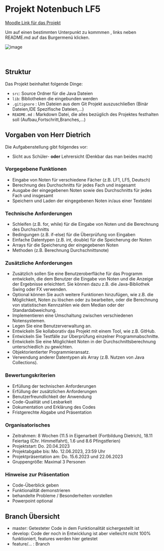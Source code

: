 # Projekt Notenbuch LF5

[Moodle Link für das Projekt](https://moodle.bildung.koblenz.de/mod/assign/view.php?id=187185)

Um auf einen bestimmten Unterpunkt zu kommmen , links neben README.md auf das Burgermenü klicken.



![image](https://user-images.githubusercontent.com/103290810/234218111-9a9d3344-a266-4d8e-8752-db543a3ab6d1.png)

&nbsp;

## Struktur 
Das Projekt beinhaltet folgende Dinge:

- `src`: Source Ordner für die Java Dateien
- `lib`: Bibliotheken die eingebunden werden
- `.gitignore` : Um Dateien aus dem Git Projekt auszuschließen (Binär Dateien,IDE Spezifische Dateien,...)
- `README.md` : Markdown Datei, die alles bezüglich des Projektes festhalten soll (Aufbau,Fortschritt,Branches,...)

## Vorgaben von Herr Dietrich

Die Aufgabenstellung gibt folgendes vor:

- Sicht aus Schüler- __oder__ Lehrersicht (Denkbar das man beides macht)

### Vorgegebene Funktionen

- Eingabe von Noten für verschiedene Fächer (z.B. LF1, LF5, Deutsch)
- Berechnung des Durchschnitts für jedes Fach und insgesamt
- Ausgabe der eingegebenen Noten sowie des Durchschnitts für jedes Fach und insgesamt
- Speichern und Laden der eingegebenen Noten in/aus einer Textdatei

### Technische Anforderungen

- Schleifen (z.B. for, while) für die Eingabe von Noten und die Berechnung des Durchschnitts
- Bedingungen (z.B. if-else) für die Überprüfung von Eingaben
- Einfache Datentypen (z.B. int, double) für die Speicherung der Noten
- Arrays für die Speicherung der eingegebenen Noten
- Methoden (z.B. Berechnung Durchschnittsnote)

### Zusätzliche Anforderungen

- Zusätzlich sollen Sie eine Benutzeroberfläche für das Programm entwickeln, die dem Benutzer die Eingabe von Noten und die Anzeige der Ergebnisse erleichtert. Sie können dazu z.B. die Java-Bibliothek Swing oder FX verwenden.
- Optional können Sie auch weitere Funktionen hinzufügen, wie z.B. die Möglichkeit, Noten zu löschen oder zu bearbeiten, oder die Berechnung von statistischen Kennzahlen wie dem Median oder der Standardabweichung.
- Implementieren eine Umschaltung zwischen verschiedenen Notensystemen.
- Legen Sie eine Benutzerverwaltung an.
- Entwickeln Sie kollaborativ das Projekt mit einem Tool, wie z.B. GitHub.
- Entwickeln Sie Testfälle zur Überprüfung einzelner Programmabschnitte.
- Entwickeln Sie eine Möglichkeit Noten in der Durchschnittsberechnung unterschiedlich zu gewichten.
- Objektorientierter Programmieransatz.
- Verwendung anderer Datentypen als Array (z.B. Nutzen von Java Collections).

### Bewertungskriterien

- Erfüllung der technischen Anforderungen
- Erfüllung der zusätzlichen Anforderungen
- Benutzerfreundlichkeit der Anwendung
- Code-Qualität und Lesbarkeit
- Dokumentation und Erklärung des Codes
- Fristgerechte Abgabe und Präsentation

### Organisatorisches

- Zeitrahmen: 8 Wochen (11.5 in Eigenarbeit (Fortbildung Dietrich), 18.11 Feiertag (Chr. Himmelfahrt), 1.6 und 8.6 Pfingstferien)
- Projektstart: Do. 20.04.2023
- Projektabgabe bis: Mo. 12.06.2023, 23:59 Uhr
- Projektpräsentation am: Do. 15.6.2023 und 22.06.2023
- Gruppengröße: Maximal 3 Personen

### Hinweise zur Präsentation

- Code-Überblick geben
- Funktionalität demonstrieren
- behandelte Probleme / Besonderheiten vorstellen
- Powerpoint optional

## Branch Übersicht

- master: Getesteter Code in dem Funktionalität sichergestellt ist
- develop: Code der noch in Entwicklung ist aber vielleicht nicht 100% funktioniert, features werden hier getestet
- feature/... : Branch
